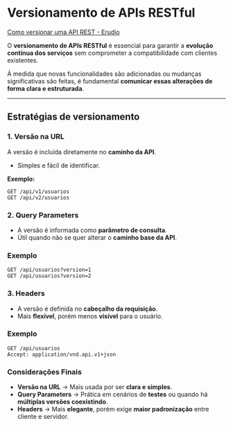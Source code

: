 # Versionamento de APIs RESTful

[Como versionar uma API REST - Erudio](https://www.erudio.com.br/blog/como-versionar-uma-api-rest/)

O **versionamento de APIs RESTful** é essencial para garantir a **evolução contínua dos serviços** sem comprometer a compatibilidade com clientes existentes.

À medida que novas funcionalidades são adicionadas ou mudanças significativas são feitas, é fundamental **comunicar essas alterações de forma clara e estruturada**.

---

## Estratégias de versionamento

### 1. Versão na URL
A versão é incluída diretamente no **caminho da API**.
- Simples e fácil de identificar.

**Exemplo:**
```http
GET /api/v1/usuarios
GET /api/v2/usuarios
```

### 2. Query Parameters

- A versão é informada como **parâmetro de consulta**.
- Útil quando não se quer alterar o **caminho base da API**.

### Exemplo

```http
GET /api/usuarios?version=1
GET /api/usuarios?version=2
```
### 3. Headers

- A versão é definida no **cabeçalho da requisição**.
- Mais **flexível**, porém menos **visível** para o usuário.

### Exemplo

```http
GET /api/usuarios
Accept: application/vnd.api.v1+json
```

### Considerações Finais

- **Versão na URL** → Mais usada por ser **clara e simples**.
- **Query Parameters** → Prática em cenários de **testes** ou quando há **múltiplas versões coexistindo**.
- **Headers** → Mais **elegante**, porém exige **maior padronização** entre cliente e servidor.  

